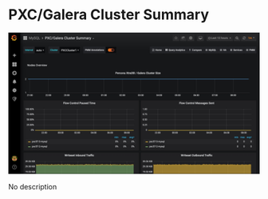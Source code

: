 # PXC/Galera Cluster Summary

![image](../_images/PMM_PXC_Galera_Cluster_Summary.jpg)

No description
